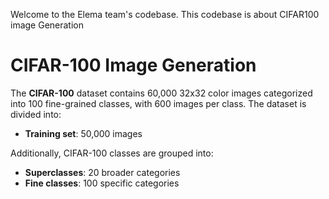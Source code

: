 Welcome to the Elema team's codebase. This codebase is about CIFAR100 image Generation

# CIFAR-100 Image Generation

The **CIFAR-100** dataset contains 60,000 32x32 color images categorized into 100 fine-grained classes, with 600 images per class. The dataset is divided into:
- **Training set**: 50,000 images

Additionally, CIFAR-100 classes are grouped into:
- **Superclasses**: 20 broader categories
- **Fine classes**: 100 specific categories
